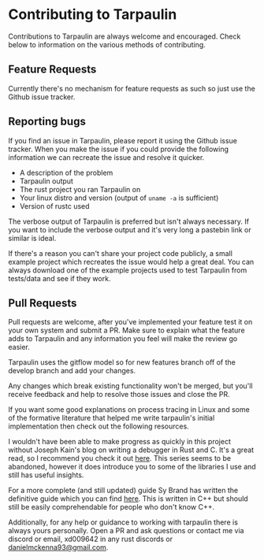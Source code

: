 # Contributing to Tarpaulin

Contributions to Tarpaulin are always welcome and encouraged. Check below to
information on the various methods of contributing.

## Feature Requests

Currently there's no mechanism for feature requests as such so just use the
Github issue tracker.

## Reporting bugs

If you find an issue in Tarpaulin, please report it using the Github issue
tracker. When you make the issue if you could provide the following information
we can recreate the issue and resolve it quicker.

* A description of the problem
* Tarpaulin output
* The rust project you ran Tarpaulin on
* Your linux distro and version (output of `uname -a` is sufficient)
* Version of rustc used

The verbose output of Tarpaulin is preferred but isn't always necessary. If you
want to include the verbose output and it's very long a pastebin link or similar
is ideal.

If there's a reason you can't share your project code publicly, a small example
project which recreates the issue would help a great deal. You can always
download one of the example projects used to test Tarpaulin from tests/data and
see if they work.

## Pull Requests

Pull requests are welcome, after you've implemented your feature test it on your
own system and submit a PR. Make sure to explain what the feature adds to 
Tarpaulin and any information you feel will make the review go easier. 

Tarpaulin uses the gitflow model so for new features branch off of the develop
branch and add your changes.

Any changes which break existing functionality won't be merged, but you'll
receive feedback and help to resolve those issues and close the PR.

If you want some good explanations on process tracing in Linux and some of the
formative literature that helped me write tarpaulin's initial implementation
then check out the following resources.

I wouldn't have been able to make progress as quickly in this project without
Joseph Kain's blog on writing a debugger in Rust and C. It's a great read, so I
recommend you check it out [here](http://system.joekain.com/debugger/). This
series seems to be abandoned, however it does introduce you to some of the
libraries I use and still has useful insights.

For a more complete (and still updated) guide Sy Brand has written the
definitive guide which you can find 
[here](https://blog.tartanllama.xyz/writing-a-linux-debugger-setup/).
This is written in C++ but should still be easily comprehendable for
people who don't know C++. 

Additionally, for any help or guidance to working with tarpaulin there is
always yours personally. Open a PR and ask questions or contact me via discord
or email, xd009642 in any rust discords or danielmckenna93@gmail.com.
